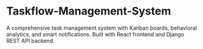 # Taskflow-Management-System
A comprehensive task management system with Kanban boards, behavioral analytics, and smart notifications. Built with React frontend and Django REST API backend.
